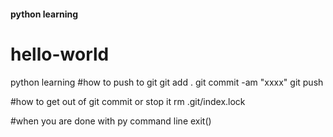 #### python learning 
# hello-world
python learning 
#how to push to git 
git add .
git commit -am "xxxx"
git push 

#how to get out of git commit or stop it 
rm .git/index.lock

#when you are done with py command line
exit()



